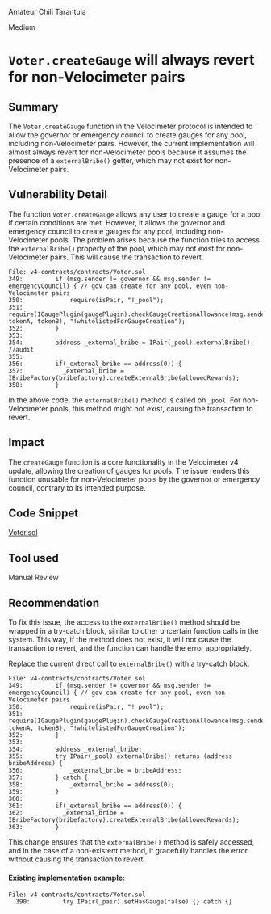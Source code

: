 Amateur Chili Tarantula

Medium

# `Voter.createGauge` will always revert for non-Velocimeter pairs

## Summary

The `Voter.createGauge` function in the Velocimeter protocol is intended to allow the governor or emergency council to create gauges for any pool, including non-Velocimeter pairs. However, the current implementation will almost always revert for non-Velocimeter pools because it assumes the presence of a `externalBribe()` getter, which may not exist for non-Velocimeter pairs.

## Vulnerability Detail

The function `Voter.createGauge` allows any user to create a gauge for a pool if certain conditions are met. However, it allows the governor and emergency council to create gauges for any pool, including non-Velocimeter pools. The problem arises because the function tries to access the `externalBribe()` property of the pool, which may not exist for non-Velocimeter pairs. This will cause the transaction to revert.

```solidity
File: v4-contracts/contracts/Voter.sol
349:         if (msg.sender != governor && msg.sender != emergencyCouncil) { // gov can create for any pool, even non-Velocimeter pairs
350:             require(isPair, "!_pool");
351:             require(IGaugePlugin(gaugePlugin).checkGaugeCreationAllowance(msg.sender, tokenA, tokenB), "!whitelistedForGaugeCreation");
352:         }
353: 
354:         address _external_bribe = IPair(_pool).externalBribe(); //audit
355:         
356:         if(_external_bribe == address(0)) {
357:           _external_bribe = IBribeFactory(bribefactory).createExternalBribe(allowedRewards); 
358:         }
```

In the above code, the `externalBribe()` method is called on `_pool`. For non-Velocimeter pools, this method might not exist, causing the transaction to revert.

## Impact

The `createGauge` function is a core functionality in the Velocimeter v4 update, allowing the creation of gauges for pools. The issue renders this function unusable for non-Velocimeter pools by the governor or emergency council, contrary to its intended purpose. 

## Code Snippet

[Voter.sol](https://github.com/sherlock-audit/2024-06-velocimeter/blob/63818925987a5115a80eff4bd12578146a844cfd/v4-contracts/contracts/Voter.sol#L354-L354)

## Tool used

Manual Review

## Recommendation

To fix this issue, the access to the `externalBribe()` method should be wrapped in a try-catch block, similar to other uncertain function calls in the system. This way, if the method does not exist, it will not cause the transaction to revert, and the function can handle the error appropriately.

Replace the current direct call to `externalBribe()` with a try-catch block:

```solidity
File: v4-contracts/contracts/Voter.sol
349:         if (msg.sender != governor && msg.sender != emergencyCouncil) { // gov can create for any pool, even non-Velocimeter pairs
350:             require(isPair, "!_pool");
351:             require(IGaugePlugin(gaugePlugin).checkGaugeCreationAllowance(msg.sender, tokenA, tokenB), "!whitelistedForGaugeCreation");
352:         }
353: 
354:         address _external_bribe;
355:         try IPair(_pool).externalBribe() returns (address bribeAddress) {
356:             _external_bribe = bribeAddress;
357:         } catch {
358:             _external_bribe = address(0);
359:         }
360:         
361:         if(_external_bribe == address(0)) {
362:           _external_bribe = IBribeFactory(bribefactory).createExternalBribe(allowedRewards); 
363:         }
```

This change ensures that the `externalBribe()` method is safely accessed, and in the case of a non-existent method, it gracefully handles the error without causing the transaction to revert.

#### Existing implementation example:

```solidity
File: v4-contracts/contracts/Voter.sol
  390:         try IPair(_pair).setHasGauge(false) {} catch {}
```